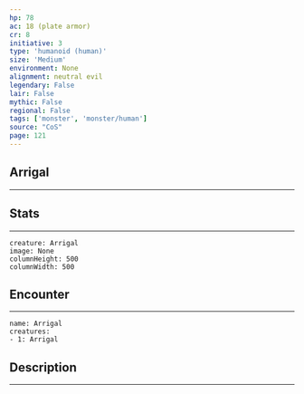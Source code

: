 ```yaml
---
hp: 78
ac: 18 (plate armor)
cr: 8
initiative: 3
type: 'humanoid (human)'    
size: 'Medium'
environment: None
alignment: neutral evil
legendary: False
lair: False
mythic: False
regional: False
tags: ['monster', 'monster/human']
source: "CoS"
page: 121
---
```


## Arrigal
---



## Stats
---

```statblock
creature: Arrigal
image: None
columnHeight: 500
columnWidth: 500
```

## Encounter
---

```encounter-table
name: Arrigal
creatures:
- 1: Arrigal
```

## Description
---




